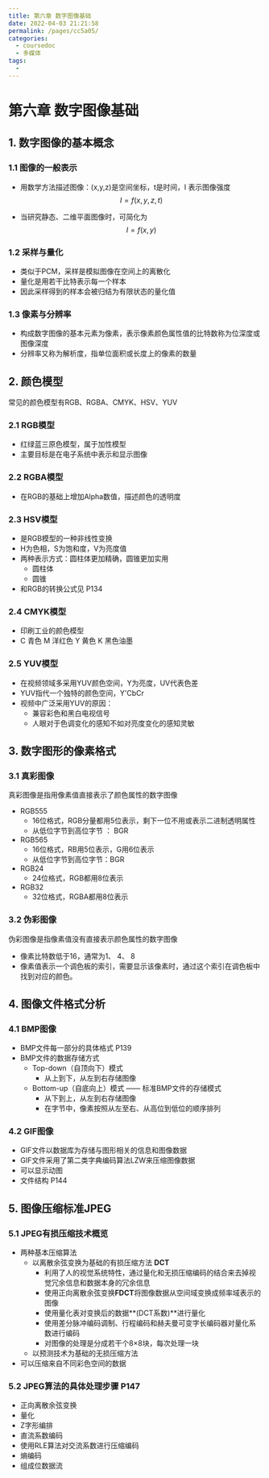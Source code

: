 ```yaml
---
title: 第六章 数字图像基础
date: 2022-04-03 21:21:58
permalink: /pages/cc5a05/
categories: 
  - coursedoc
  - 多媒体
tags: 
  - 
---
```

# 第六章 数字图像基础

## 1. 数字图像的基本概念

### 1.1 图像的一般表示

- 用数学方法描述图像：(x,y,z)是空间坐标，t是时间，I 表示图像强度
  $$
  I = f(x,y,z,t)
  $$
  
- 当研究静态、二维平面图像时，可简化为
  $$
  I = f(x,y)
  $$

### 1.2 采样与量化

- 类似于PCM，采样是模拟图像在空间上的离散化
- 量化是用若干比特表示每一个样本
- 因此采样得到的样本会被归结为有限状态的量化值

### 1.3 像素与分辨率

- 构成数字图像的基本元素为像素，表示像素颜色属性值的比特数称为位深度或图像深度
- 分辨率又称为解析度，指单位面积或长度上的像素的数量



## 2. 颜色模型

常见的颜色模型有RGB、RGBA、CMYK、HSV、YUV

### 2.1 RGB模型

- 红绿蓝三原色模型，属于加性模型
- 主要目标是在电子系统中表示和显示图像

### 2.2 RGBA模型

- 在RGB的基础上增加Alpha数值，描述颜色的透明度

### 2.3 HSV模型

- 是RGB模型的一种非线性变换
- H为色相，S为饱和度，V为亮度值
- 两种表示方式：圆柱体更加精确，圆锥更加实用
  - 圆柱体
  - 圆锥
- 和RGB的转换公式见 P134

### 2.4 CMYK模型

- 印刷工业的颜色模型
- C 青色  M 洋红色 Y 黄色 K 黑色油墨

### 2.5 YUV模型

- 在视频领域多采用YUV颜色空间，Y为亮度，UV代表色差
- YUV指代一个独特的颜色空间，Y'CbCr
- 视频中广泛采用YUV的原因：
  - 兼容彩色和黑白电视信号
  - 人眼对于色调变化的感知不如对亮度变化的感知灵敏



## 3. 数字图形的像素格式

### 3.1 真彩图像

真彩图像是指用像素值直接表示了颜色属性的数字图像

- RGB555
  - 16位格式，RGB分量都用5位表示，剩下一位不用或表示二进制透明属性
  - 从低位字节到高位字节 ： BGR
- RGB565
  - 16位格式，RB用5位表示，G用6位表示
  - 从低位字节到高位字节：BGR
- RGB24
  - 24位格式，RGB都用8位表示
- RGB32
  - 32位格式，RGBA都用8位表示

### 3.2 伪彩图像

伪彩图像是指像素值没有直接表示颜色属性的数字图像

- 像素比特数低于16，通常为1、 4、 8
- 像素值表示一个调色板的索引，需要显示该像素时，通过这个索引在调色板中找到对应的颜色。



## 4. 图像文件格式分析

### 4.1 BMP图像

- BMP文件每一部分的具体格式 P139
- BMP文件的数据存储方式
  - Top-down（自顶向下）模式
    - 从上到下，从左到右存储图像
  - Bottom-up（自底向上）模式 —— 标准BMP文件的存储模式
    - 从下到上，从左到右存储图像
    - 在字节中，像素按照从左至右、从高位到低位的顺序排列

### 4.2 GIF图像

- GIF文件以数据库为存储与图形相关的信息和图像数据
- GIF文件采用了第二类字典编码算法LZW来压缩图像数据
- 可以显示动图
- 文件结构 P144



## 5. 图像压缩标准JPEG

### 5.1 JPEG有损压缩技术概览

- 两种基本压缩算法
  - 以离散余弦变换为基础的有损压缩方法  **DCT**
    - 利用了人的视觉系统特性，通过量化和无损压缩编码的结合来去掉视觉冗余信息和数据本身的冗余信息
    - 使用正向离散余弦变换**FDCT**将图像数据从空间域变换成频率域表示的图像
    - 使用量化表对变换后的数据**(DCT系数)**进行量化
    - 使用差分脉冲编码调制、行程编码和赫夫曼可变字长编码器对量化系数进行编码
    - 对图像的处理是分成若干个8×8块，每次处理一块
  - 以预测技术为基础的无损压缩方法
- 可以压缩来自不同彩色空间的数据

### 5.2 JPEG算法的具体处理步骤 P147

- 正向离散余弦变换
- 量化
- Z字形编排
- 直流系数编码
- 使用RLE算法对交流系数进行压缩编码
- 熵编码
- 组成位数据流



  
